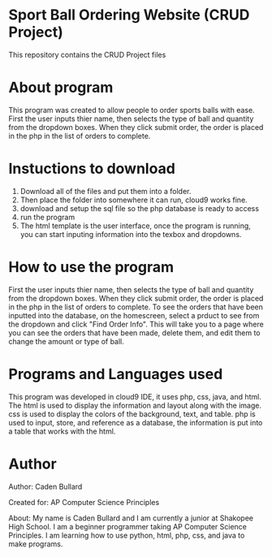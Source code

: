 # Sport Ball Ordering Website (CRUD Project)
This repository contains the CRUD Project files

# About program
This program was created to allow people to order sports balls with ease. First the user inputs thier name, then selects the type of ball and quantity from the dropdown boxes. When they click submit order, the order is placed in the php in the list of orders to complete.
# Instuctions to download
1) Download all of the files and put them into a folder.
2) Then place the folder into somewhere it can run, cloud9 works fine. 
3) download and setup the sql file so the php database is ready to access
4) run the program 
5) The html template is the user interface, once the program is running, you can start inputing information into the texbox and dropdowns.
# How to use the program
First the user inputs thier name, then selects the type of ball and quantity from the dropdown boxes. When they click submit order, the order is placed in the php in the list of orders to complete.
To see the orders that have been inputted into the database, on the homescreen, select a prduct to see from the dropdown and click "Find Order Info". This will take you to a page where you can see the orders that have been made, delete them, and edit them to change the amount or type of ball.
# Programs and Languages used
This program was developed in cloud9 IDE, it uses php, css, java, and html. The html is used to display the information and layout along with the image. css is used to display the colors of the background, text, and table. php is used to input, store, and reference as a database, the information is put into a table that works with the html.
# Author
Author: Caden Bullard

Created for: AP Computer Science Principles

About: My name is Caden Bullard and I am currently a junior at Shakopee High School. I am a beginner programmer taking AP Computer Science Principles. I am learning how to use python, html, php, css, and java to make programs. 
